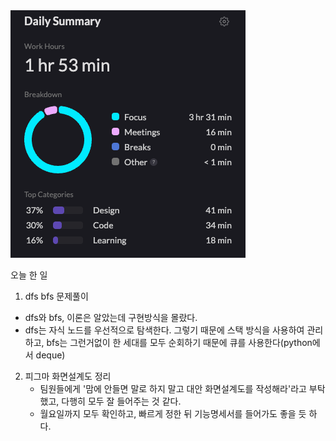 <img src="/Tracking_Time/4_Apr/250405.png">

오늘 한 일
1. dfs bfs 문제풀이
 - dfs와 bfs, 이론은 알았는데 구현방식을 몰랐다.
 - dfs는 자식 노드를 우선적으로 탐색한다. 그렇기 때문에 스택 방식을 사용하여 관리하고, bfs는 그런거없이 한 세대를 모두 순회하기 때문에 큐를 사용한다(python에서 deque)

2. 피그마 화면설계도 정리
   - 팀원들에게 '맘에 안들면 말로 하지 말고 대안 화면설계도를 작성해라'라고 부탁했고, 다행히 모두 잘 들어주는 것 같다.
   - 월요일까지 모두 확인하고, 빠르게 정한 뒤 기능명세서를 들어가도 좋을 듯 하다.